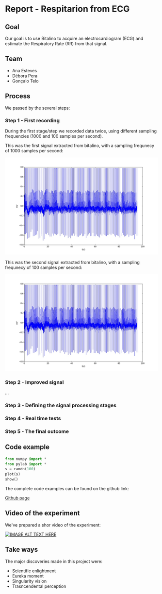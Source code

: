 # Report - Respitarion from ECG

## Goal

Our goal is to use Bitalino to acquire an electrocardiogram (ECG) and estimate the Respiratory Rate (RR) from that signal.

## Team

* Ana Esteves
* Débora Pera
* Gonçalo Telo

## Process

We passed by the several steps:

### Step 1 - First recording

During the first stage/step we recorded data twice, using different sampling frequencies (1000 and 100 samples per second).

This was the first signal extracted from bitalino, with a sampling frequnecy of 1000 samples per second:

![first signal](https://github.com/GTelo/ElPhy_ShortProject/blob/master/figure_2.png?raw=true)

This was the second signal extracted from bitalino, with a sampling frequnecy of 100 samples per second:

![first signal](https://github.com/GTelo/ElPhy_ShortProject/blob/master/figure_2.png?raw=true)


### Step 2 - Improved signal

...


### Step 3 - Defining the signal processing stages

### Step 4 - Real time tests

### Step 5 - The final outcome

## Code example


``` python
from numpy import *
from pylab import *
s = randn(100)
plot(s)
show()

```

The complete code examples can be found on the github link:

[Github page](https://github.com/hgamboa/novainstrumentation)



## Video of the experiment

We've prepared a shor video of the experiment:

[![IMAGE ALT TEXT HERE](http://img.youtube.com/vi/YOUTUBE_VIDEO_ID_HERE/0.jpg)](http://www.youtube.com/watch?v=YOUTUBE_VIDEO_ID_HERE)

## Take ways
The major discoveries made in this project were: 

* Scientific enlightment 
* Eureka moment
* Singularity vision
* Trasncendental perception

